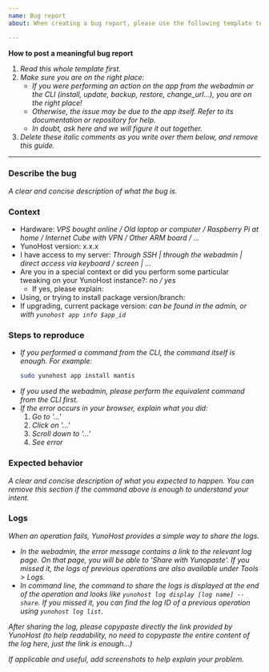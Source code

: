 ```yaml
---
name: Bug report
about: When creating a bug report, please use the following template to provide all the relevant information and help debugging efficiently.

---
```


**How to post a meaningful bug report**
1. *Read this whole template first.*
2. *Make sure you are on the right place:*
   - *If you were performing an action on the app from the webadmin or the CLI (install, update, backup, restore, change_url...), you are on the right place!*
   - *Otherwise, the issue may be due to the app itself. Refer to its documentation or repository for help.*
   - *In doubt, ask here and we will figure it out together.*
3. *Delete these italic comments as you write over them below, and remove this guide.*
--- 

### Describe the bug

*A clear and concise description of what the bug is.*

### Context

- Hardware: *VPS bought online / Old laptop or computer / Raspberry Pi at home / Internet Cube with VPN / Other ARM board / ...*
- YunoHost version: x.x.x
- I have access to my server: *Through SSH | through the webadmin | direct access via keyboard / screen | ...*
- Are you in a special context or did you perform some particular tweaking on your YunoHost instance?: *no / yes*
  - If yes, please explain:
- Using, or trying to install package version/branch:
- If upgrading, current package version: *can be found in the admin, or with `yunohost app info $app_id`*

### Steps to reproduce

- *If you performed a command from the CLI, the command itself is enough. For example:*
    ```sh
    sudo yunohost app install mantis
    ```
- *If you used the webadmin, please perform the equivalent command from the CLI first.*
- *If the error occurs in your browser, explain what you did:*
   1. *Go to '...'*
   2. *Click on '...'*
   3. *Scroll down to '...'*
   4. *See error*

### Expected behavior

*A clear and concise description of what you expected to happen. You can remove this section if the command above is enough to understand your intent.*

### Logs

*When an operation fails, YunoHost provides a simple way to share the logs.*
- *In the webadmin, the error message contains a link to the relevant log page. On that page, you will be able to 'Share with Yunopaste'. If you missed it, the logs of previous operations are also available under Tools > Logs.*
- *In command line, the command to share the logs is displayed at the end of the operation and looks like `yunohost log display [log name] --share`. If you missed it, you can find the log ID of a previous operation using `yunohost log list`.*

*After sharing the log, please copypaste directly the link provided by YunoHost (to help readability, no need to copypaste the entire content of the log here, just the link is enough...)*

*If applicable and useful, add screenshots to help explain your problem.*
